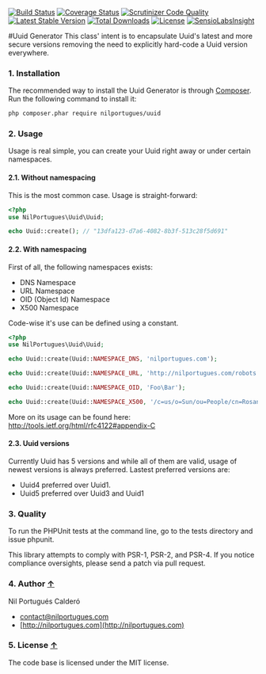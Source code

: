 [![Build Status](https://travis-ci.org/nilportugues/uuid.svg)](https://travis-ci.org/nilportugues/uuid) [![Coverage Status](https://img.shields.io/coveralls/nilportugues/uuid.svg)](https://coveralls.io/r/nilportugues/uuid) [![Scrutinizer Code Quality](https://scrutinizer-ci.com/g/nilportugues/uuid/badges/quality-score.png)](https://scrutinizer-ci.com/g/nilportugues/uuid/) [![Latest Stable Version](https://poser.pugx.org/nilportugues/uuid/v/stable)](https://packagist.org/packages/nilportugues/uuid) [![Total Downloads](https://poser.pugx.org/nilportugues/uuid/downloads)](https://packagist.org/packages/nilportugues/uuid) [![License](https://poser.pugx.org/nilportugues/uuid/license)](https://packagist.org/packages/nilportugues/uuid) [![SensioLabsInsight](https://insight.sensiolabs.com/projects/ee408e0a-5d08-42ce-9f42-b7a5220b1048/mini.png)](https://insight.sensiolabs.com/projects/ee408e0a-5d08-42ce-9f42-b7a5220b1048)


#Uuid Generator
This class' intent is to encapsulate Uuid's latest and more secure versions removing the need to explicitly hard-code a Uuid version everywhere.

### 1. Installation

The recommended way to install the Uuid Generator is through [Composer](http://getcomposer.org). Run the following command to install it:

```sh
php composer.phar require nilportugues/uuid
```

### 2. Usage

Usage is real simple, you can create your Uuid right away or under certain namespaces.

#### 2.1. Without namespacing
This is the most common case. Usage is straight-forward:

```php
<?php
use NilPortugues\Uuid\Uuid;

echo Uuid::create(); // "13dfa123-d7a6-4082-8b3f-513c28f5d691"
```

#### 2.2. With namespacing
First of all, the following namespaces exists:

- DNS Namespace
- URL Namespace
- OID (Object Id) Namespace
- X500 Namespace

Code-wise it's use can be defined using a constant.

```php
<?php
use NilPortugues\Uuid\Uuid;

echo Uuid::create(Uuid::NAMESPACE_DNS, 'nilportugues.com');

echo Uuid::create(Uuid::NAMESPACE_URL, 'http://nilportugues.com/robots.txt');

echo Uuid::create(Uuid::NAMESPACE_OID, 'Foo\Bar');

echo Uuid::create(Uuid::NAMESPACE_X500, '/c=us/o=Sun/ou=People/cn=Rosanna Lee');
```

More on its usage can be found here: http://tools.ietf.org/html/rfc4122#appendix-C


#### 2.3. Uuid versions
Currently Uuid has 5 versions and while all of them are valid, usage of newest versions is always preferred. Lastest preferred versions are:

- Uuid4 preferred over Uuid1.
- Uuid5 preferred over Uuid3 and Uuid1

### 3. Quality

To run the PHPUnit tests at the command line, go to the tests directory and issue phpunit.

This library attempts to comply with PSR-1, PSR-2, and PSR-4. If you notice compliance oversights, please send a patch via pull request.

### 4. Author [↑](#index_block)
Nil Portugués Calderó

 - <contact@nilportugues.com>
 - [http://nilportugues.com](http://nilportugues.com)

### 5. License [↑](#index_block)
The code base is licensed under the MIT license.
